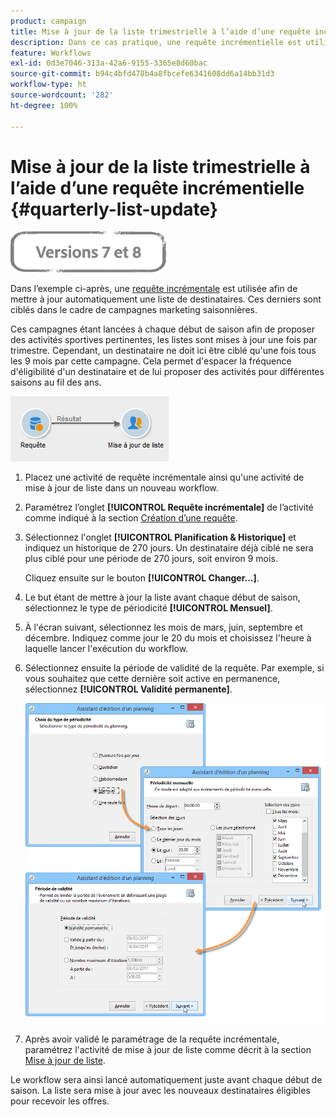```yaml
---
product: campaign
title: Mise à jour de la liste trimestrielle à l’aide d’une requête incrémentielle
description: Dans ce cas pratique, une requête incrémentielle est utilisée pour mettre automatiquement à jour une liste de destinataires.
feature: Workflows
exl-id: 0d3e7046-313a-42a6-9155-3365e8d60bac
source-git-commit: b94c4bfd478b4a8fbcefe6341608dd6a14bb31d3
workflow-type: ht
source-wordcount: '282'
ht-degree: 100%

---
```


# Mise à jour de la liste trimestrielle à l’aide d’une requête incrémentielle {#quarterly-list-update}

![](../../assets/common.svg)

Dans l’exemple ci-après, une [requête incrémentale](incremental-query.md) est utilisée afin de mettre à jour automatiquement une liste de destinataires. Ces derniers sont ciblés dans le cadre de campagnes marketing saisonnières.

Ces campagnes étant lancées à chaque début de saison afin de proposer des activités sportives pertinentes, les listes sont mises à jour une fois par trimestre. Cependant, un destinataire ne doit ici être ciblé qu&#39;une fois tous les 9 mois par cette campagne. Cela permet d&#39;espacer la fréquence d&#39;éligibilité d&#39;un destinataire et de lui proposer des activités pour différentes saisons au fil des ans.

![](assets/incremental_query_example.png)

1. Placez une activité de requête incrémentale ainsi qu&#39;une activité de mise à jour de liste dans un nouveau workflow.
1. Paramétrez l’onglet **[!UICONTROL Requête incrémentale]** de l’activité comme indiqué à la section [Création dʼune requête](query.md#creating-a-query).
1. Sélectionnez l&#39;onglet **[!UICONTROL Planification &amp; Historique]** et indiquez un historique de 270 jours. Un destinataire déjà ciblé ne sera plus ciblé pour une période de 270 jours, soit environ 9 mois.

   Cliquez ensuite sur le bouton **[!UICONTROL Changer...]**.

1. Le but étant de mettre à jour la liste avant chaque début de saison, sélectionnez le type de périodicité **[!UICONTROL Mensuel]**.
1. À l&#39;écran suivant, sélectionnez les mois de mars, juin, septembre et décembre. Indiquez comme jour le 20 du mois et choisissez l&#39;heure à laquelle lancer l&#39;exécution du workflow.
1. Sélectionnez ensuite la période de validité de la requête. Par exemple, si vous souhaitez que cette dernière soit active en permanence, sélectionnez **[!UICONTROL Validité permanente]**.

   ![](assets/incremental_query_example_2.png)

1. Après avoir validé le paramétrage de la requête incrémentale, paramétrez l&#39;activité de mise à jour de liste comme décrit à la section [Mise à jour de liste](list-update.md).

Le workflow sera ainsi lancé automatiquement juste avant chaque début de saison. La liste sera mise à jour avec les nouveaux destinataires éligibles pour recevoir les offres.
